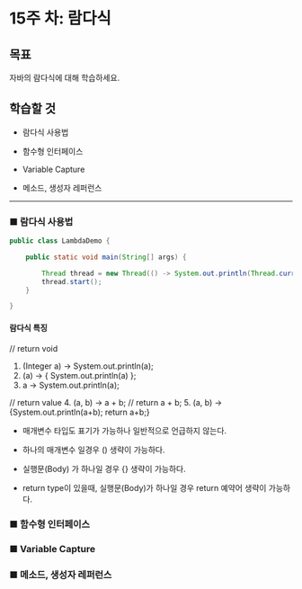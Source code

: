 # 15주 차: 람다식

## 목표

자바의 람다식에 대해 학습하세요.

## 학습할 것

- 람다식 사용법

- 함수형 인터페이스
- Variable Capture
- 메소드, 생성자 레퍼런스

---

### ■ 람다식 사용법

```java
public class LambdaDemo {

    public static void main(String[] args) {

        Thread thread = new Thread(() -> System.out.println(Thread.currentThread().getName()));
        thread.start();
    }

}
```

#### 람다식 특징

// return void
1. (Integer a) -> System.out.println(a);
2. (a) -> { System.out.println(a) };
3. a -> System.out.println(a);

// return value
4. (a, b) -> a + b; // return a + b;
5. (a, b) -> {System.out.println(a+b); return a+b;}

- 매개변수 타입도 표기가 가능하나 일반적으로 언급하지 않는다.

- 하나의 매개변수 일경우 () 생략이 가능하다.
- 실행문(Body) 가 하나일 경우 {} 생략이 가능하다.
- return type이 있을때, 실행문(Body)가 하나일 경우 return 예약어 생략이 가능하다.

### ■ 함수형 인터페이스

### ■ Variable Capture

### ■ 메소드, 생성자 레퍼런스